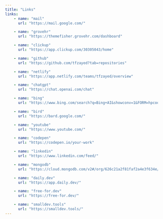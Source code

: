 ```yaml
---
title: "Links"
links:
    - name: "mail"
      url: "https://mail.google.com/"

    - name: "grovehr"
      url: "https://themefisher.grovehr.com/dashboard"

    - name: "clickup"
      url: "https://app.clickup.com/30305043/home"

    - name: "github"
      url: "https://github.com/tfzayed?tab=repositories"

    - name: "netlify"
      url: "https://app.netlify.com/teams/tfzayed/overview"

    - name: "chatgpt"
      url: "https://chat.openai.com/chat"

    - name: "bing"
      url: "https://www.bing.com/search?q=Bing+AI&showconv=1&FORM=hpcodx"

    - name: "bird"
      url: "https://bard.google.com/"

    - name: "youtube"
      url: "https://www.youtube.com/"

    - name: "codepen"
      url: "https://codepen.io/your-work"

    - name: "linkedin"
      url: "https://www.linkedin.com/feed/"

    - name: "mongodb"
      url: "https://cloud.mongodb.com/v2#/org/626c21a2f81faf2a4e3f634e/projects"

    - name: "daily.dev"
      url: "https://app.daily.dev/"

    - name: "free-for.dev"
      url: "https://free-for.dev/"

    - name: "smalldev.tools"
      url: "https://smalldev.tools/"
---
```

